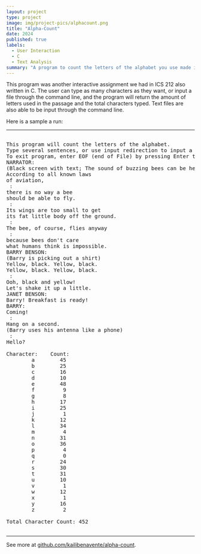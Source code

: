 ```yaml
---
layout: project
type: project
image: img/project-pics/alphacount.png
title: "Alpha-Count"
date: 2024
published: true
labels:
  - User Interaction
  - C
  - Text Analysis
summary: "A program to count the letters of the alphabet you use made in ICS 212."
---
```


This program was another interactive assignment we had in ICS 212 also written in C. The user can type as many characters as they want, or input a file through the command line, and the program will return the amount of letters used in the passage and the total characters typed. Text files are also able to be input through the command line.

Here is a sample a run:

<hr>

<pre>
 
This program will count the letters of the alphabet.
Type several sentences, or use input redirection to input a file.
To exit program, enter EOF (end of File) by pressing Enter then Ctrl-D.
NARRATOR:     
(Black screen with text; The sound of buzzing bees can be heard)
According to all known laws
of aviation,
 :
there is no way a bee
should be able to fly.
 :
Its wings are too small to get
its fat little body off the ground.
 :
The bee, of course, flies anyway
 :
because bees don't care
what humans think is impossible.
BARRY BENSON:
(Barry is picking out a shirt)
Yellow, black. Yellow, black.
Yellow, black. Yellow, black.
 :
Ooh, black and yellow!
Let's shake it up a little.
JANET BENSON:
Barry! Breakfast is ready!
BARRY:
Coming!
 :
Hang on a second.
(Barry uses his antenna like a phone)
 :
Hello?

Character:    Count:
        a        45
        b        25
        c        16
        d        10
        e        48
        f         9
        g         8
        h        17
        i        25
        j         1
        k        12
        l        34
        m         4
        n        31
        o        36
        p         4
        q         0
        r        24
        s        30
        t        31
        u        10
        v         1
        w        12
        x         1
        y        16
        z         2

Total Character Count: 452

</pre>

<hr>

See more at [github.com/kailibenavente/alpha-count](https://github.com/kailibenavente/alpha-count).
